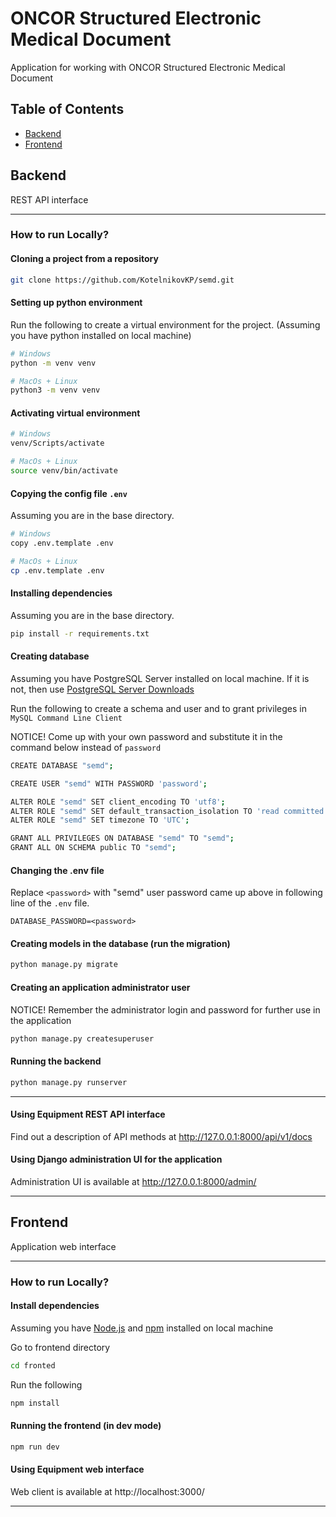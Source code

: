 # ONCOR Structured Electronic Medical Document
Application for working with ONCOR Structured Electronic Medical Document

## Table of Contents

- [Backend](#Backend)
- [Frontend](#Frontend)

## Backend

REST API interface

---

### How to run Locally?

#### Cloning a project from a repository

```bash
git clone https://github.com/KotelnikovKP/semd.git
```

#### Setting up python environment

Run the following to create a virtual environment for the project. (Assuming you have python installed on local machine)

```bash
# Windows
python -m venv venv

# MacOs + Linux
python3 -m venv venv

```

#### Activating virtual environment

```bash
# Windows
venv/Scripts/activate

# MacOs + Linux
source venv/bin/activate
```

#### Copying the config file `.env`

Assuming you are in the base directory.

```bash
# Windows
copy .env.template .env

# MacOs + Linux
cp .env.template .env
```

#### Installing dependencies

Assuming you are in the base directory.

```bash
pip install -r requirements.txt
```

#### Creating database

Assuming you have PostgreSQL Server installed on local machine. If it is not, then use [PostgreSQL Server Downloads](https://www.postgresql.org/download/)

Run the following to create a schema and user and to grant privileges in `MySQL Command Line Client`

NOTICE! Come up with your own password and substitute it in the command below instead of `password`

```bash
CREATE DATABASE "semd";

CREATE USER "semd" WITH PASSWORD 'password';

ALTER ROLE "semd" SET client_encoding TO 'utf8';
ALTER ROLE "semd" SET default_transaction_isolation TO 'read committed';
ALTER ROLE "semd" SET timezone TO 'UTC';

GRANT ALL PRIVILEGES ON DATABASE "semd" TO "semd";
GRANT ALL ON SCHEMA public TO "semd";
```

#### Changing the .env file

Replace `<password>` with "semd" user password came up above in following line of the `.env` file.

```text
DATABASE_PASSWORD=<password>
```

#### Creating models in the database (run the migration)

```bash
python manage.py migrate 
```

#### Creating an application administrator user

NOTICE! Remember the administrator login and password for further use in the application

```bash
python manage.py createsuperuser
```

#### Running the backend

```bash
python manage.py runserver 
```

---

#### Using Equipment REST API interface

Find out a description of API methods at http://127.0.0.1:8000/api/v1/docs

#### Using Django administration UI for the application

Administration UI is available at http://127.0.0.1:8000/admin/

---

## Frontend

Application web interface 

---

### How to run Locally?

#### Install dependencies

Assuming you have [Node.js](https://nodejs.org/) and [npm](https://www.npmjs.com/) installed on local machine

Go to frontend directory

```bash
cd fronted
```

Run the following

```bash
npm install
```

#### Running the frontend (in dev mode)

```bash
npm run dev
```

#### Using Equipment web interface

Web client is available at http://localhost:3000/

---
